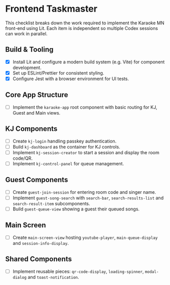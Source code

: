 # Frontend Taskmaster

This checklist breaks down the work required to implement the Karaoke MN front-end using Lit.
Each item is independent so multiple Codex sessions can work in parallel.

## Build & Tooling
- [x] Install Lit and configure a modern build system (e.g. Vite) for component development.
- [x] Set up ESLint/Prettier for consistent styling.
- [x] Configure Jest with a browser environment for UI tests.

## Core App Structure
- [ ] Implement the `karaoke-app` root component with basic routing for KJ, Guest and Main views.

## KJ Components
- [ ] Create `kj-login` handling passkey authentication.
- [ ] Build `kj-dashboard` as the container for KJ controls.
- [ ] Implement `kj-session-creator` to start a session and display the room code/QR.
- [ ] Implement `kj-control-panel` for queue management.

## Guest Components
- [ ] Create `guest-join-session` for entering room code and singer name.
- [ ] Implement `guest-song-search` with `search-bar`, `search-results-list` and `search-result-item` subcomponents.
- [ ] Build `guest-queue-view` showing a guest their queued songs.

## Main Screen
- [ ] Create `main-screen-view` hosting `youtube-player`, `main-queue-display` and `session-info-display`.

## Shared Components
- [ ] Implement reusable pieces: `qr-code-display`, `loading-spinner`, `modal-dialog` and `toast-notification`.

